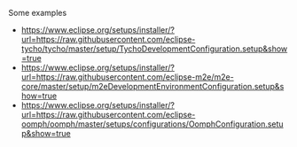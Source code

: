 Some examples

* https://www.eclipse.org/setups/installer/?url=https://raw.githubusercontent.com/eclipse-tycho/tycho/master/setup/TychoDevelopmentConfiguration.setup&show=true
* https://www.eclipse.org/setups/installer/?url=https://raw.githubusercontent.com/eclipse-m2e/m2e-core/master/setup/m2eDevelopmentEnvironmentConfiguration.setup&show=true
* https://www.eclipse.org/setups/installer/?url=https://raw.githubusercontent.com/eclipse-oomph/oomph/master/setups/configurations/OomphConfiguration.setup&show=true
